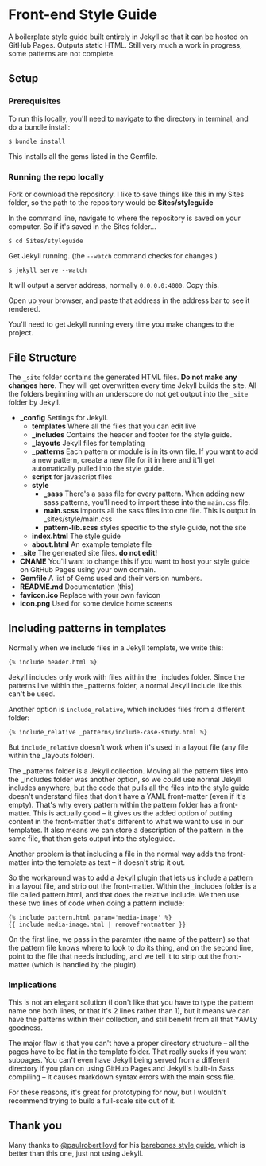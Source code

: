 # Front-end Style Guide

A boilerplate style guide built entirely in Jekyll so that it can be hosted on GitHub Pages. Outputs static HTML. Still very much a work in progress, some patterns are not complete.

## Setup

### Prerequisites

To run this locally, you'll need to navigate to the directory in terminal, and do a bundle install:

    $ bundle install

This installs all the gems listed in the Gemfile.

### Running the repo locally

Fork or download the repository. I like to save things like this in my Sites folder, so the path to the repository would be **Sites/styleguide**

In the command line, navigate to where the repository is saved on your computer. So if it's saved in the Sites folder…

    $ cd Sites/styleguide

Get Jekyll running. (the `--watch` command checks for changes.)

    $ jekyll serve --watch

It will output a server address, normally `0.0.0.0:4000`. Copy this.

Open up your browser, and paste that address in the address bar to see it rendered.

You'll need to get Jekyll running every time you make changes to the project.

## File Structure

The `_site` folder contains the generated HTML files. **Do not make any changes here**. They will get overwritten every time Jekyll builds the site. All the folders beginning with an underscore do not get output into the `_site` folder by Jekyll.

* **_config** Settings for Jekyll.
    * **templates** Where all the files that you can edit live
    * **_includes** Contains the header and footer for the style guide.
    * **_layouts** Jekyll files for templating
    * **_patterns** Each pattern or module is in its own file. If you want to add a new pattern, create a new file for it in here and it'll get automatically pulled into the style guide.
    * **script** for javascript files
    * **style**
        * **_sass** There's a sass file for every pattern. When adding new sass patterns, you'll need to import these into the `main.css` file.
        * **main.scss** imports all the sass files into one file. This is output in _sites/style/main.css
        * **pattern-lib.scss** styles specific to the style guide, not the site
    * **index.html** The style guide
    * **about.html** An example template file
* **_site** The generated site files. **do not edit!**
* **CNAME** You'll want to change this if you want to host your style guide on GitHub Pages using your own domain.
* **Gemfile** A list of Gems used and their version numbers.
* **README.md** Documentation (this)
* **favicon.ico** Replace with your own favicon
* **icon.png** Used for some device home screens

## Including patterns in templates

Normally when we include files in a Jekyll template, we write this:

```
{% include header.html %}
```

Jekyll includes only work with files within the _includes folder. Since the patterns live within the _patterns folder, a normal Jekyll include like this can't be used.

Another option is `include_relative`, which includes files from a different folder:

```
{% include_relative _patterns/include-case-study.html %}
```

But `include_relative` doesn't work when it's used in a layout file (any file within the _layouts folder).

The _patterns folder is a Jekyll collection. Moving all the pattern files into the _includes folder was another option, so we could use normal Jekyll includes anywhere, but the code that pulls all the files into the style guide doesn't understand files that don't have a YAML front-matter (even if it's empty). That's why every pattern within the pattern folder has a front-matter. This is actually good – it gives us the added option of putting content in the front-matter that's different to what we want to use in our templates. It also means we can store a description of the pattern in the same file, that then gets output into the styleguide.

Another problem is that including a file in the normal way adds the front-matter into the template as text – it doesn't strip it out.

So the workaround was to add a Jekyll plugin that lets us include a pattern in a layout file, and strip out the front-matter. Within the _includes folder is a file called pattern.html, and that does the relative include. We then use these two lines of code when doing a pattern include:

```
{% include pattern.html param='media-image' %}
{{ include media-image.html | removefrontmatter }}
```

On the first line, we pass in the paramter (the name of the pattern) so that the pattern file knows where to look to do its thing, and on the second line, point to the file that needs including, and we tell it to strip out the front-matter (which is handled by the plugin).

### Implications

This is not an elegant solution (I don't like that you have to type the pattern name one both lines, or that it's 2 lines rather than 1), but it means we can have the patterns within their collection, and still benefit from all that YAMLy goodness.

The major flaw is that you can't have a proper directory structure – all the pages have to be flat in the template folder. That really sucks if you want subpages. You can't even have Jekyll being served from a different directory if you plan on using GitHub Pages and Jekyll's built-in Sass compiling – it causes markdown syntax errors with the main scss file.

For these reasons, it's great for prototyping for now, but I wouldn't recommend trying to build a full-scale site out of it.

## Thank you

Many thanks to [@paulrobertlloyd](http://twitter.com/paulrobertlloyd) for his [barebones style guide](http://barebones.paulrobertlloyd.com/), which is better than this one, just not using Jekyll.
